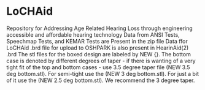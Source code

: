 # LoCHAid
Repository for Addressing Age Related Hearing Loss through engineering accessible and affordable hearing technology
Data from ANSI Tests, Speechmap Tests, and KEMAR Tests are Present in the zip file Data ffor LoCHAid
.brd file for upload to OSHPARK is also present in HearinAid(2) .brd
The stl files for the boxed design are labeled by NEW {}. The bottom case is denoted by different degrees of taper - if there is wanting of a very tight fit of the top and bottom cases - use 3.5 degree taper file (NEW 3.5 deg bottom.stl). For semi-tight use the (NEW 3 deg bottom.stl). For just a bit of it use the (NEW 2.5 deg bottom.stl). We recommend the 3 degree taper. 
